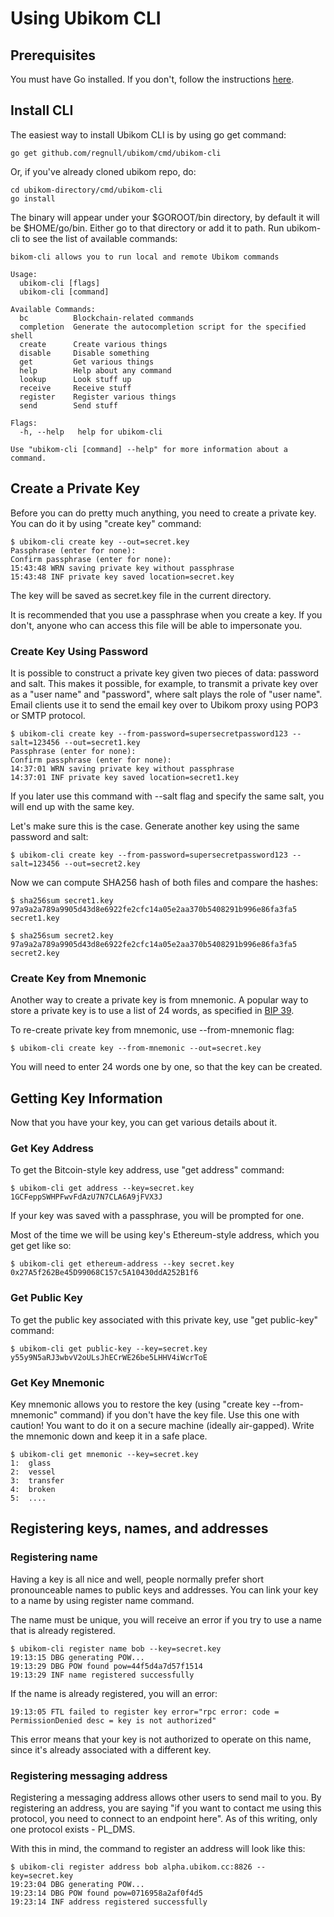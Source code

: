# Using Ubikom CLI

## Prerequisites

You must have Go installed. If you don't, follow the instructions [here](https://golang.org/doc/install).

## Install CLI

The easiest way to install Ubikom CLI is by using go get command:

```
go get github.com/regnull/ubikom/cmd/ubikom-cli
```

Or, if you've already cloned ubikom repo, do:

```
cd ubikom-directory/cmd/ubikom-cli
go install
```

The binary will appear under your $GOROOT/bin directory, by default it will be $HOME/go/bin.
Either go to that directory or add it to path. Run ubikom-cli to see the list of available commands:

```
bikom-cli allows you to run local and remote Ubikom commands

Usage:
  ubikom-cli [flags]
  ubikom-cli [command]

Available Commands:
  bc          Blockchain-related commands
  completion  Generate the autocompletion script for the specified shell
  create      Create various things
  disable     Disable something
  get         Get various things
  help        Help about any command
  lookup      Look stuff up
  receive     Receive stuff
  register    Register various things
  send        Send stuff

Flags:
  -h, --help   help for ubikom-cli

Use "ubikom-cli [command] --help" for more information about a command.
```

## Create a Private Key

Before you can do pretty much anything, you need to create a private key. You can do it by using "create key" command:

```
$ ubikom-cli create key --out=secret.key
Passphrase (enter for none):
Confirm passphrase (enter for none):
15:43:48 WRN saving private key without passphrase
15:43:48 INF private key saved location=secret.key
```

The key will be saved as secret.key file in the current directory.

It is recommended that you use a passphrase when you create a key. If you don't, anyone who can access this file
will be able to impersonate you.

### Create Key Using Password

It is possible to construct a private key given two pieces of data: password and salt. This makes it possible,
for example, to transmit a private key over as a "user name" and "password", where salt plays the role of
"user name". Email clients use it to send the email key over to Ubikom proxy using POP3 or SMTP protocol.

```
$ ubikom-cli create key --from-password=supersecretpassword123 --salt=123456 --out=secret1.key
Passphrase (enter for none):
Confirm passphrase (enter for none):
14:37:01 WRN saving private key without passphrase
14:37:01 INF private key saved location=secret1.key
```

If you later use this command with --salt flag and specify the same salt, you will end up with the same key.

Let's make sure this is the case. Generate another key using the same password and salt:

```
$ ubikom-cli create key --from-password=supersecretpassword123 --salt=123456 --out=secret2.key
```

Now we can compute SHA256 hash of both files and compare the hashes:

```
$ sha256sum secret1.key
97a9a2a789a9905d43d8e6922fe2cfc14a05e2aa370b5408291b996e86fa3fa5  secret1.key

$ sha256sum secret2.key
97a9a2a789a9905d43d8e6922fe2cfc14a05e2aa370b5408291b996e86fa3fa5  secret2.key
```

### Create Key from Mnemonic

Another way to create a private key is from mnemonic. A popular way to store a private key is to use a list
of 24 words, as specified in [BIP 39](https://en.bitcoin.it/wiki/BIP_0039).

To re-create private key from mnemonic, use --from-mnemonic flag:

```
$ ubikom-cli create key --from-mnemonic --out=secret.key
```

You will need to enter 24 words one by one, so that the key can be created.

## Getting Key Information

Now that you have your key, you can get various details about it.

### Get Key Address

To get the Bitcoin-style key address, use "get address" command:

```
$ ubikom-cli get address --key=secret.key
1GCFeppSWHPFwvFdAzU7N7CLA6A9jFVX3J
```

If your key was saved with a passphrase, you will be prompted for one.

Most of the time we will be using key's Ethereum-style address, which you get get like so:

```
$ ubikom-cli get ethereum-address --key secret.key
0x27A5f262Be45D99068C157c5A10430ddA252B1f6
```

### Get Public Key

To get the public key associated with this private key, use "get public-key" command:

```
$ ubikom-cli get public-key --key=secret.key
y55y9N5aRJ3wbvV2oULsJhECrWE26be5LHHV4iWcrToE
```

### Get Key Mnemonic

Key mnemonic allows you to restore the key (using "create key --from-mnemonic" command) if you don't have the key file.
Use this one with caution! You want to do it on a secure machine (ideally air-gapped). Write the mnemonic down
and keep it in a safe place.

```
$ ubikom-cli get mnemonic --key=secret.key
1: 	glass
2: 	vessel
3: 	transfer
4: 	broken
5:  ....
```

## Registering keys, names, and addresses

### Registering name

Having a key is all nice and well, people normally prefer short pronounceable names to 
public keys and addresses. You can link your key to a name by using register name command.

The name must be unique, you will receive an error if you try to use a name that is already
registered.

```
$ ubikom-cli register name bob --key=secret.key
19:13:15 DBG generating POW...
19:13:29 DBG POW found pow=44f5d4a7d57f1514
19:13:29 INF name registered successfully
```

If the name is already registered, you will an error:

```
19:13:05 FTL failed to register key error="rpc error: code = PermissionDenied desc = key is not authorized"
```

This error means that your key is not authorized to operate on this name, since it's already
associated with a different key.

### Registering messaging address

Registering a messaging address allows other users to send mail to you. By registering an address,
you are saying "if you want to contact me using this protocol, you need to connect to an
endpoint here". As of this writing, only one protocol exists - PL_DMS.

With this in mind, the command to register an address will look like this:

```
$ ubikom-cli register address bob alpha.ubikom.cc:8826 --key=secret.key
19:23:04 DBG generating POW...
19:23:14 DBG POW found pow=0716958a2af0f4d5
19:23:14 INF address registered successfully
```
